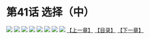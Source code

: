 # 第41话 选择（中）
![](https://mhpic.xiaomingtaiji.net/comic/D/斗破苍穹拆分版/41话/1.jpg-zymk.middle.webp)
![](https://mhpic.xiaomingtaiji.net/comic/D/斗破苍穹拆分版/41话/2.jpg-zymk.middle.webp)
![](https://mhpic.xiaomingtaiji.net/comic/D/斗破苍穹拆分版/41话/3.jpg-zymk.middle.webp)
![](https://mhpic.xiaomingtaiji.net/comic/D/斗破苍穹拆分版/41话/4.jpg-zymk.middle.webp)
![](https://mhpic.xiaomingtaiji.net/comic/D/斗破苍穹拆分版/41话/5.jpg-zymk.middle.webp)
![](https://mhpic.xiaomingtaiji.net/comic/D/斗破苍穹拆分版/41话/6.jpg-zymk.middle.webp)
![](https://mhpic.xiaomingtaiji.net/comic/D/斗破苍穹拆分版/41话/7.jpg-zymk.middle.webp)
![](https://mhpic.xiaomingtaiji.net/comic/D/斗破苍穹拆分版/41话/8.jpg-zymk.middle.webp)
[【上一章】](./40.md)
[【目录】](./READMD.md)
[【下一章】](./42.md)
